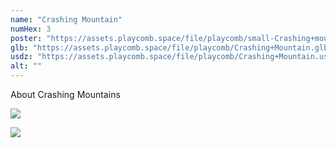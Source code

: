 ```yaml
---
name: "Crashing Mountain"
numHex: 3
poster: "https://assets.playcomb.space/file/playcomb/small-Crashing+mountain-+no+background.png"
glb: "https://assets.playcomb.space/file/playcomb/Crashing+Mountain.glb"
usdz: "https://assets.playcomb.space/file/playcomb/Crashing+Mountain.usdz"
alt: ""
---
```


About Crashing Mountains

![](https://assets.playcomb.space/file/playcomb/Carshingmountain+materials.png)

![](https://assets.playcomb.space/file/playcomb/Crashing+mountain.png)
